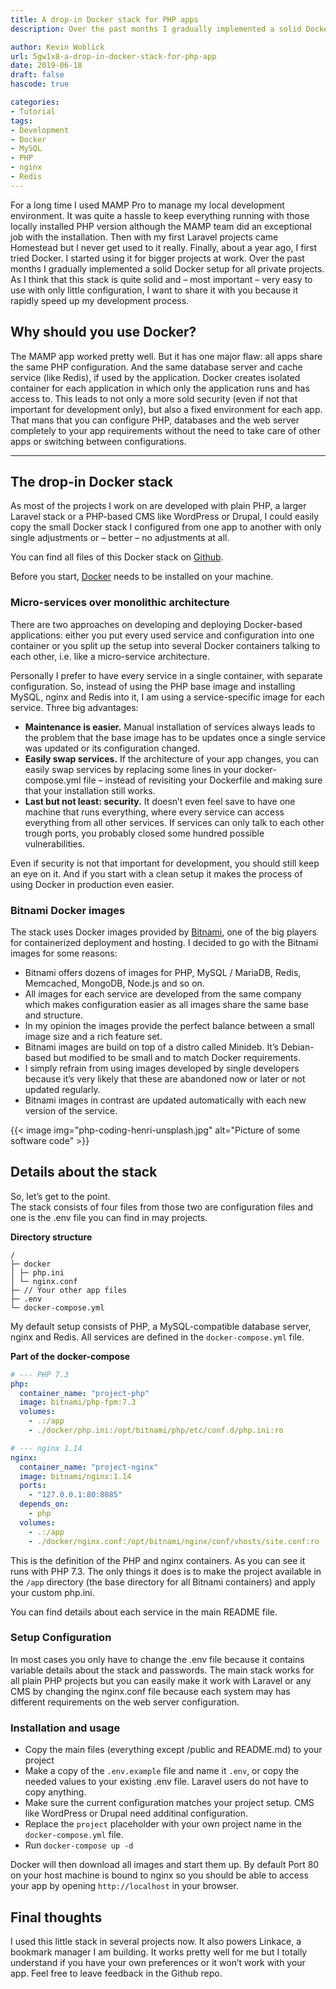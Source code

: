 ```yaml
---
title: A drop-in Docker stack for PHP apps
description: Over the past months I gradually implemented a solid Docker setup for all private projects. As I think that this stack is quite solid so I want to share it with you.

author: Kevin Woblick
url: 5gw1x8-a-drop-in-docker-stack-for-php-app
date: 2019-06-18
draft: false
hascode: true

categories:
- Tutorial
tags:
- Development
- Docker
- MySQL
- PHP
- nginx
- Redis
---
```


For a long time I used MAMP Pro to manage my local development environment. It was quite a hassle to keep everything running with those locally installed PHP version although the MAMP team did an exceptional job with the installation.
Then with my first Laravel projects came Homestead but I never get used to it really.
Finally, about a year ago, I first tried Docker. I started using it for bigger projects at work. Over the past months I gradually implemented a solid Docker setup for all private projects. As I think that this stack is quite solid and – most important – very easy to use with only little configuration, I want to share it with you because it rapidly speed up my development process.

## Why should you use Docker?

The MAMP app worked pretty well. But it has one major flaw: all apps share the same PHP configuration. And the same database server and cache service (like Redis), if used by the application.
Docker creates isolated container for each application in which only the application runs and has access to. This leads to not only a more sold security (even if not that important for development only), but also a fixed environment for each app. That mans that you can configure PHP, databases and the web server completely to your app requirements without the need to take care of other apps or switching between configurations.

---

## The drop-in Docker stack

As most of the projects I work on are developed with plain PHP, a larger Laravel stack or a PHP-based CMS like WordPress or Drupal, I could easily copy the small Docker stack I configured from one app to another with only single adjustments or – better – no adjustments at all.

You can find all files of this Docker stack on [Github](https://github.com/Kovah/Docker-Stack).

Before you start, [Docker](https://www.docker.com/get-started) needs to be installed on your machine.

### Micro-services over monolithic architecture

There are two approaches on developing and deploying Docker-based applications: either you put every used service and configuration into one container or you split up the setup into several Docker containers talking to each other, i.e. like a micro-service architecture.

Personally I prefer to have every service in a single container, with separate configuration. So, instead of using the PHP base image and installing MySQL, nginx and Redis into it, I am using a service-specific image for each service. Three big advantages:

* **Maintenance is easier.** Manual installation of services always leads to the problem that the base image has to be updates once a single service was updated or its configuration changed.
* **Easily swap services.** If the architecture of your app changes, you can easily swap services by replacing some lines in your docker-compose.yml file – instead of revisiting your Dockerfile and making sure that your installation still works.
* **Last but not least: security.** It doesn’t even feel save to have one machine that runs everything, where every service can access everything from all other services. If services can only talk to each other trough ports, you probably closed some hundred possible vulnerabilities.

Even if security is not that important for development, you should still keep an eye on it. And if you start with a clean setup it makes the process of using Docker in production even easier.

### Bitnami Docker images

The stack uses Docker images provided by [Bitnami](https://bitnami.com/), one of the big players for containerized deployment and hosting. I decided to go with the Bitnami images for some reasons:

* Bitnami offers dozens of images for PHP, MySQL / MariaDB, Redis, Memcached, MongoDB, Node.js and so on.
* All images for each service are developed from the same company which makes configuration easier as all images share the same base and structure.
* In my opinion the images provide the perfect balance between a small image size and a rich feature set.
* Bitnami images are build on top of a distro called Minideb. It’s Debian-based but modified to be small and to match Docker requirements.
* I simply refrain from using images developed by single developers because it’s very likely that these are abandoned now or later or not updated regularly.
* Bitnami images in contrast are updated automatically with each new version of the service.

{{< image img="php-coding-henri-unsplash.jpg" alt="Picture of some software code" >}}

## Details about the stack

So, let’s get to the point.  
The stack consists of four files from those two are configuration files and one is the .env file you can find in may projects.

**Directory structure**

```shell
/
├─ docker
│ ├─ php.ini
│ └─ nginx.conf
├─ // Your other app files
├─ .env
└─ docker-compose.yml
```

My default setup consists of PHP, a MySQL-compatible database server, nginx and Redis. All services are defined in the `docker-compose.yml` file.

**Part of the docker-compose**

```yaml
# --- PHP 7.3
php:
  container_name: "project-php"
  image: bitnami/php-fpm:7.3
  volumes:
    - .:/app
    - ./docker/php.ini:/opt/bitnami/php/etc/conf.d/php.ini:ro

# --- nginx 1.14
nginx:
  container_name: "project-nginx"
  image: bitnami/nginx:1.14
  ports:
    - "127.0.0.1:80:8085"
  depends_on:
    - php
  volumes:
    - .:/app
    - ./docker/nginx.conf:/opt/bitnami/nginx/conf/vhosts/site.conf:ro
```

This is the definition of the PHP and nginx containers. As you can see it runs with PHP 7.3. The only things it does is to make the project available in the `/app` directory (the base directory for all Bitnami containers) and apply your custom php.ini.

You can find details about each service in the main README file.

### Setup Configuration

In most cases you only have to change the .env file because it contains variable details about the stack and passwords. The main stack works for all plain PHP projects but you can easily make it work with Laravel or any CMS by changing the nginx.conf file because each system may has different requirements on the web server configuration.

### Installation and usage

*  Copy the main files (everything except /public and README.md) to your project
* Make a copy of the `.env.example` file and name it `.env`, or copy the needed values to your existing .env file. Laravel users do not have to copy anything.
* Make sure the current configuration matches your project setup. CMS like WordPress or Drupal need additinal configuration.
* Replace the `project` placeholder with your own project name in the `docker-compose.yml` file.
* Run `docker-compose up -d`

Docker will then download all images and start them up. By default Port 80 on your host machine is bound to nginx so you should be able to access your app by opening `http://localhost` in your browser.

## Final thoughts

I used this little stack in several projects now. It also powers Linkace, a bookmark manager I am building. It works pretty well for me but I totally understand if you have your own preferences or it won’t work with your app. Feel free to leave feedback in the Github repo.
